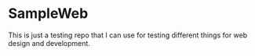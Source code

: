 SampleWeb
=========

This is just a testing repo that I can use for testing different things for web design and development.